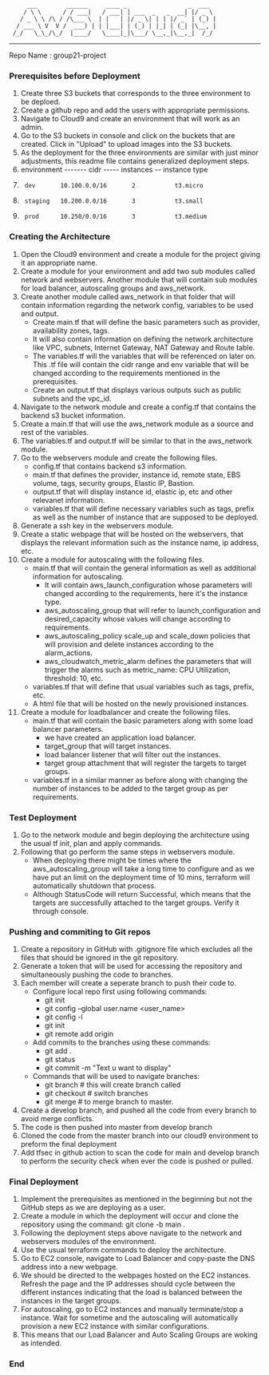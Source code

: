          ___        ______     ____ _                 _  ___  
        / \ \      / / ___|   / ___| | ___  _   _  __| |/ _ \ 
       / _ \ \ /\ / /\___ \  | |   | |/ _ \| | | |/ _` | (_) |
      / ___ \ V  V /  ___) | | |___| | (_) | |_| | (_| |\__, |
     /_/   \_\_/\_/  |____/   \____|_|\___/ \__,_|\__,_|  /_/ 
 ----------------------------------------------------------------- 


Repo Name : group21-project

### Prerequisites before Deployment ###
1. Create three S3 buckets that corresponds to the three environment to be deploed. 
2. Create a github repo and add the users with appropriate permissions.
3. Navigate to Cloud9 and create an environment that will work as an admin.
4. Go to the S3 buckets in console and click on the buckets that are created. Click in "Upload" to upload images into the S3 buckets.
5. As the deployment for the three environments are similar with just minor adjustments, this readme file contains generalized deployment steps.
6. environment ------- cidr ----- instances -- instance type
7.      dev       10.100.0.0/16       2           t3.micro
8.      staging   10.200.0.0/16       3           t3.small
9.      prod      10.250/0.0/16       3           t3.medium

### Creating the Architecture ###

1. Open the Cloud9 environment and create a module for the project giving it an appropriate name. 
2. Create a module for your environment and add two sub modules called network and webservers. Another module that will contain sub modules for load balancer, autoscaling groups and aws_network.
3. Create another module called aws_network in that folder that will contain information regarding  the network config, variables to be used and output.
    - Create main.tf that will define the basic parameters such as provider, availability zones, tags. 
    - It will also contain information on defining the network architecture like VPC, subnets, Internet Gateway, NAT Gateway and Route table.
    - The variables.tf will the variables that will be referenced on later on. This .tf file will contain the cidr range and env variable that will be changed according to the requirements mentioned in the prerequisites. 
    - Create an output.tf that displays various outputs such as public subnets and the vpc_id.
4. Navigate to the network module and create a config.tf that contains the backend s3 bucket information.
5. Create a main.tf that will use the aws_network module as a source and rest of the variables.
6. The variables.tf and output.tf will be similar to that in the aws_network module.
7. Go to the webservers module and create the following files.
    - config.tf that contains backend s3 information.
    - main.tf that defines the provider, instance id, remote state, EBS volume, tags, security groups, Elastic IP, Bastion.
    - output.tf that will display instance id, elastic ip, etc and other relevanet information.
    - variables.tf that will define necessary variables such as tags, prefix as well as the number of instance that are supposed to be deployed. 
8. Generate a ssh key in the webservers module.
9. Create a static webpage that will be hosted on the webservers, that displays the relevant information such as the instance name, ip address, etc. 
10. Create a module for autoscaling with the following files.
    - main.tf that will contain the general information as well as additional information for autoscaling.
        - It will contain aws_launch_configuration whose parameters will changed according to the requirements, here it's the instance type.
        - aws_autoscaling_group that will refer to launch_configuration and desired_capacity whose values will change according to requirements.
        - aws_autoscaling_policy scale_up and scale_down policies that will provision and delete instances according to the alarm_actions.
        - aws_cloudwatch_metric_alarm defines the parameters that will trigger the alarms such as metric_name: CPU Utilization, threshold: 10, etc.
    - variables.tf that will define that usual variables such as tags, prefix, etc.
    - A html file that will be hosted on the newly provisioned instances.
11. Create a module for loadbalancer and create the following files.
    - main.tf that will contain the basic parameters along with some load balancer parameters.
        - we have created an application load balancer.
        - target_group that will target instances. 
        - load balancer listener that will filter out the instances.
        - target group attachment that will register the targets to target groups.
    - variables.tf in a similar manner as before along with changing the number of instances to be added to the target group as per requirements.

### Test Deployment ###

1. Go to the network module and begin deploying the architecture using the usual tf init, plan and apply commands.
2. Following that go perform the same steps in webservers module. 
    - When deploying there might be times where the aws_autoscaling_group will take a long time to configure and as we have put an limit on the deployment time of 10 mins, terraform will automatically shutdown that process.
    - Although StatusCode will return Successful, which means that the targets are successfully attached to the target groups. Verify it through console.

### Pushing and commiting to Git repos ###
1. Create a repository in GitHub with .gitignore file which excludes all the files that should be ignored in the git repository.
2. Generate a token that will be used for accessing the repository and simultaneously pushing the code to branches.
3. Each member will create a seperate branch to push their code to.
    - Configure local repo first using following commands:
        - git init
        - git config –global user.name <user_name>
        - git config -l
        - git init
        - git remote add origin <URL copied from GitHub>
    - Add commits to the branches using these commands:
        - git add .
        - git status
        - git commit -m "Text u want to display"
    - Commands that will be used to navigate branches:
        - git branch <name>   # this will create branch called <name>
        - git checkout <name> # switch branches
        - git merge           # to merge branch to master.
4. Create a develop branch, and pushed all the code from every branch to avoid merge conflicts.
5. The code is then pushed into master from develop branch
6. Cloned the code from the master branch into our cloud9 environment to preform the final deployment
7. Add tfsec in github action to scan the code for main and develop branch to perform the security check when ever the code is pushed or pulled.

### Final Deployment ###

1. Implement the prerequisites as mentioned in the beginning but not the GitHub steps as we are deploying as a user.
2. Create a module in which the deployment will occur and clone the repository using the command: git clone -b main <URL of the repository>.
3. Following the deployment steps above navigate to the network and webservers modules of the environment.
4. Use the usual terraform commands to deploy the architecture.
5. Go to EC2 console, navigate to Load Balancer and copy-paste the DNS address into a new webpage.
6. We should be directed to the webpages hosted on the EC2 instances. Refresh the page and the IP addresses should cycle between the different instances indicating that the load is balanced between the instances in the target groups.
7. For autoscaling, go to EC2 instances and manually terminate/stop a instance. Wait for sometime and the autoscaling will automatically provision a new EC2 instance with similar configurations. 
8. This means that our Load Balancer and Auto Scaling Groups are woking as intended. 


### End ###
